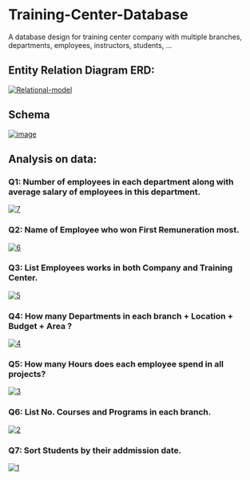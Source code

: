 # Training-Center-Database
A database design for training center company with multiple branches, departments, employees, instructors, students, ...

## Entity Relation Diagram ERD: 

<a href="https://ibb.co/gP457Km"><img src="https://i.ibb.co/rcdCtrF/Relational-model.png" alt="Relational-model" border="0"></a>

## Schema

<a href="https://ibb.co/hBxFJLL"><img src="https://i.ibb.co/Vg0YcJJ/image.png" alt="image" border="0"></a>


## Analysis on data: 

### Q1: Number of employees in each department along with average salary of employees in this department. 
<a href="https://ibb.co/jJwwJ7N"><img src="https://i.ibb.co/1zXXzHg/7.png" alt="7" border="0"></a>

### Q2: Name of Employee who won First Remuneration most.
<a href="https://ibb.co/vJ4hRwc"><img src="https://i.ibb.co/jLkzs68/6.png" alt="6" border="0"></a>

### Q3: List Employees works in both Company and Training Center.
<a href="https://ibb.co/YQ18jyM"><img src="https://i.ibb.co/QQTnmCR/5.png" alt="5" border="0"></a>

### Q4: How many Departments in each branch + Location + Budget + Area ?
<a href="https://ibb.co/Ms9w7q1"><img src="https://i.ibb.co/zrN9ZK2/4.png" alt="4" border="0"></a>

### Q5: How many Hours does each employee spend in all projects?
<a href="https://ibb.co/Snqr8cw"><img src="https://i.ibb.co/yyLS1pF/3.png" alt="3" border="0"></a>

### Q6: List No. Courses and Programs in each branch.
<a href="https://ibb.co/Jkh3zmb"><img src="https://i.ibb.co/ZTZ2hGw/2.png" alt="2" border="0"></a>

### Q7: Sort Students by their addmission date.
<a href="https://ibb.co/fYbJ8Ym"><img src="https://i.ibb.co/0jk5BjP/1.png" alt="1" border="0"></a>
